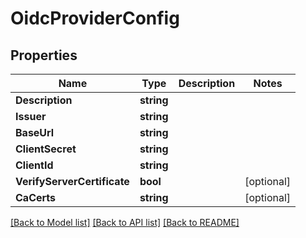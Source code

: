 # OidcProviderConfig

## Properties
Name | Type | Description | Notes
------------ | ------------- | ------------- | -------------
**Description** | **string** |  | 
**Issuer** | **string** |  | 
**BaseUrl** | **string** |  | 
**ClientSecret** | **string** |  | 
**ClientId** | **string** |  | 
**VerifyServerCertificate** | **bool** |  | [optional] 
**CaCerts** | **string** |  | [optional] 

[[Back to Model list]](../README.md#documentation-for-models) [[Back to API list]](../README.md#documentation-for-api-endpoints) [[Back to README]](../README.md)



